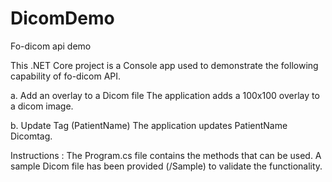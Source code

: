 # DicomDemo
Fo-dicom api demo

This .NET Core project is a Console app used to demonstrate the following capability of fo-dicom API.

a. Add an overlay to a Dicom file
  The application adds a 100x100 overlay to a dicom image.

b. Update Tag (PatientName)
  The application updates PatientName Dicomtag.
  
  
Instructions : 
The Program.cs file contains the methods that can be used. A sample Dicom file has been provided (/Sample) to validate the functionality.  
